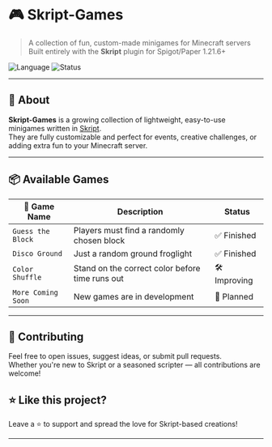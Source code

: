 # 🎮 Skript-Games

> A collection of fun, custom-made minigames for Minecraft servers  
> Built entirely with the **Skript** plugin for Spigot/Paper 1.21.6+

![Language](https://img.shields.io/badge/skript-2.7-blue?logo=minecraft)
![Status](https://img.shields.io/badge/status-active-brightgreen)

---

## 🧠 About

**Skript-Games** is a growing collection of lightweight, easy-to-use minigames written in [Skript](https://github.com/SkriptLang/Skript).  
They are fully customizable and perfect for events, creative challenges, or adding extra fun to your Minecraft server.

---

## 📦 Available Games

| 🎲 Game Name          | Description                                     | Status      |
|----------------------|-------------------------------------------------|-------------|
| `Guess the Block`    | Players must find a randomly chosen block       | ✅ Finished  |
| `Disco Ground`      | Just a random ground froglight | ✅ Finished |
| `Color Shuffle`      | Stand on the correct color before time runs out | 🛠️ Improving |
| `More Coming Soon`   | New games are in development                    | 🚧 Planned   |

---

## 🤝 Contributing

Feel free to open issues, suggest ideas, or submit pull requests.  
Whether you're new to Skript or a seasoned scripter — all contributions are welcome!

## ⭐ Like this project?

Leave a ⭐ to support and spread the love for Skript-based creations!

---
